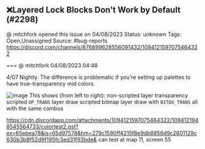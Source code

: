 ## ❌Layered Lock Blocks Don't Work by Default (#2298)
@ mitchfork opened this issue on 04/08/2023
Status: unknown
Tags: Open,Unassigned
Source: #bug-reports https://discord.com/channels/876899628556091432/1094121597075464322


=== @ mitchfork 04/08/2023 04:48

4/07 Nightly.  The difference is problematic if you're setting up palettes to have true-transparency mid colors.

![image](https://cdn.discordapp.com/attachments/1094121597075464322/1094121652205387876/zc_screen00001.png?ex=65ebea31&is=65d97531&hm=d41c5d43e319cdacc1cbf28568164e8cb8bce85e8274a1f3a65a02f127ca742c&)
This shows (from left to right): 
non-scripted layer transparency
scripted `OP_TRANS` layer draw
scripted bitmap layer draw with `BITDX_TRANS`
all with the same combos

https://cdn.discordapp.com/attachments/1094121597075464322/1094121948545564733/colortest2.qst?ex=65ebea78&is=65d97578&hm=279c1580ff4215f8e9db8856d9c2601129c630b3b8f52d9f195fc3ed31f93bde&
can test at map 11, screen 55
